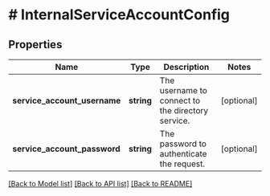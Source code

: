 # # InternalServiceAccountConfig

## Properties

Name | Type | Description | Notes
------------ | ------------- | ------------- | -------------
**service_account_username** | **string** | The username to connect to the directory service. | [optional]
**service_account_password** | **string** | The password to authenticate the request. | [optional]

[[Back to Model list]](../../README.md#models) [[Back to API list]](../../README.md#endpoints) [[Back to README]](../../README.md)
